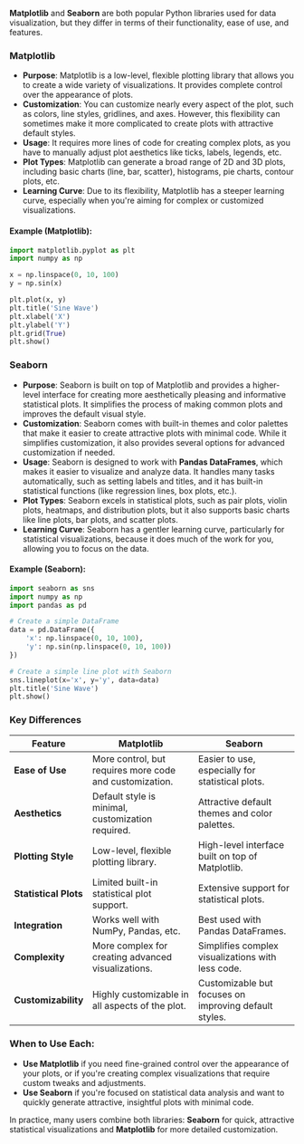 **Matplotlib** and **Seaborn** are both popular Python libraries used for data visualization, but they differ in terms of their functionality, ease of use, and features.

### **Matplotlib**
- **Purpose**: Matplotlib is a low-level, flexible plotting library that allows you to create a wide variety of visualizations. It provides complete control over the appearance of plots.
- **Customization**: You can customize nearly every aspect of the plot, such as colors, line styles, gridlines, and axes. However, this flexibility can sometimes make it more complicated to create plots with attractive default styles.
- **Usage**: It requires more lines of code for creating complex plots, as you have to manually adjust plot aesthetics like ticks, labels, legends, etc.
- **Plot Types**: Matplotlib can generate a broad range of 2D and 3D plots, including basic charts (line, bar, scatter), histograms, pie charts, contour plots, etc.
- **Learning Curve**: Due to its flexibility, Matplotlib has a steeper learning curve, especially when you're aiming for complex or customized visualizations.

#### Example (Matplotlib):
```python
import matplotlib.pyplot as plt
import numpy as np

x = np.linspace(0, 10, 100)
y = np.sin(x)

plt.plot(x, y)
plt.title('Sine Wave')
plt.xlabel('X')
plt.ylabel('Y')
plt.grid(True)
plt.show()
```

### **Seaborn**
- **Purpose**: Seaborn is built on top of Matplotlib and provides a higher-level interface for creating more aesthetically pleasing and informative statistical plots. It simplifies the process of making common plots and improves the default visual style.
- **Customization**: Seaborn comes with built-in themes and color palettes that make it easier to create attractive plots with minimal code. While it simplifies customization, it also provides several options for advanced customization if needed.
- **Usage**: Seaborn is designed to work with **Pandas DataFrames**, which makes it easier to visualize and analyze data. It handles many tasks automatically, such as setting labels and titles, and it has built-in statistical functions (like regression lines, box plots, etc.).
- **Plot Types**: Seaborn excels in statistical plots, such as pair plots, violin plots, heatmaps, and distribution plots, but it also supports basic charts like line plots, bar plots, and scatter plots.
- **Learning Curve**: Seaborn has a gentler learning curve, particularly for statistical visualizations, because it does much of the work for you, allowing you to focus on the data.

#### Example (Seaborn):
```python
import seaborn as sns
import numpy as np
import pandas as pd

# Create a simple DataFrame
data = pd.DataFrame({
    'x': np.linspace(0, 10, 100),
    'y': np.sin(np.linspace(0, 10, 100))
})

# Create a simple line plot with Seaborn
sns.lineplot(x='x', y='y', data=data)
plt.title('Sine Wave')
plt.show()
```

### **Key Differences**

| Feature               | **Matplotlib**                                        | **Seaborn**                                         |
|-----------------------|-------------------------------------------------------|-----------------------------------------------------|
| **Ease of Use**        | More control, but requires more code and customization. | Easier to use, especially for statistical plots.    |
| **Aesthetics**         | Default style is minimal, customization required.     | Attractive default themes and color palettes.       |
| **Plotting Style**     | Low-level, flexible plotting library.                 | High-level interface built on top of Matplotlib.    |
| **Statistical Plots**  | Limited built-in statistical plot support.            | Extensive support for statistical plots.           |
| **Integration**        | Works well with NumPy, Pandas, etc.                   | Best used with Pandas DataFrames.                   |
| **Complexity**         | More complex for creating advanced visualizations.    | Simplifies complex visualizations with less code.   |
| **Customizability**    | Highly customizable in all aspects of the plot.       | Customizable but focuses on improving default styles. |

### **When to Use Each**:
- **Use Matplotlib** if you need fine-grained control over the appearance of your plots, or if you're creating complex visualizations that require custom tweaks and adjustments.
- **Use Seaborn** if you're focused on statistical data analysis and want to quickly generate attractive, insightful plots with minimal code.

In practice, many users combine both libraries: **Seaborn** for quick, attractive statistical visualizations and **Matplotlib** for more detailed customization.
